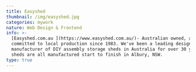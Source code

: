 ```yaml
---
title: Easyshed
thumbnail: /img/easyshed.jpg
categories: mywork
nature: Web Design & Frontend
info: >-
  [Easyshed.com.au ](https://www.easyshed.com.au/)- Australian owned, and
  committed to local production since 1983. We've been a leading designer and
  manufacturer of DIY assembly storage sheds in Australia for over 30 years. Our
  sheds are all manufactured start to finish in Albury, NSW.
type: true
---
```


